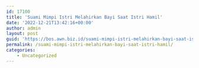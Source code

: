 ```yaml
---
id: 17100
title: 'Suami Mimpi Istri Melahirkan Bayi Saat Istri Hamil'
date: '2022-12-21T13:42:16+00:00'
author: admin
layout: post
guid: 'https://bos.awn.biz.id/suami-mimpi-istri-melahirkan-bayi-saat-istri-hamil/'
permalink: /suami-mimpi-istri-melahirkan-bayi-saat-istri-hamil/
categories:
    - Uncategorized
---
```


